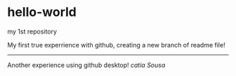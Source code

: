# hello-world
my 1st repository

My first true experrience with github, creating a new branch of readme file!

----

Another experience using github desktop! *catia Sousa*
